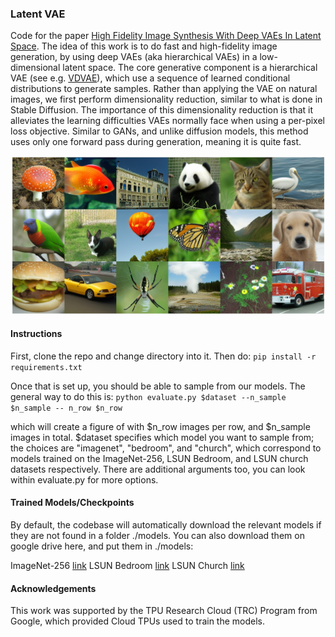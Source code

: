 ### Latent VAE

Code for the paper [High Fidelity Image Synthesis With Deep VAEs In Latent Space](https://arxiv.org/abs/2303.13714). 
The idea of this work is to do fast and high-fidelity image generation, by using deep VAEs (aka hierarchical VAEs) in a low-dimensional latent space. The core generative component is a hierarchical VAE (see e.g. [VDVAE](https://arxiv.org/abs/2011.10650)), which use a sequence of learned conditional distributions to generate samples. 
Rather than applying the VAE on natural images, we first perform dimensionality reduction, similar to what is done in Stable Diffusion. The importance of this dimensionality reduction is that it alleviates the learning difficulties VAEs normally face when using a per-pixel loss objective. Similar to GANs, and unlike diffusion models, this method uses only one forward pass during generation, meaning it is quite fast.

![Class-conditinoal ImageNet samples](./assets/figure1.jpg)

#### Instructions

First, clone the repo and change directory into it. Then do:
```pip install -r requirements.txt```

Once that is set up, you should be able to sample from our models. The general way to do this is:
```python evaluate.py $dataset --n_sample $n_sample -- n_row $n_row```

which will create a figure of with $n_row images per row, and $n_sample images in total. $dataset specifies which model you want to sample from; the choices are "imagenet", "bedroom", and "church", which correspond to models trained on the ImageNet-256, LSUN Bedroom, and LSUN church datasets respectively. There are additional arguments too, you can look within evaluate.py for more options.

#### Trained Models/Checkpoints

By default, the codebase will automatically download the relevant models if they are not found in a folder ./models. You can also download them on google drive here, and put them in ./models:

ImageNet-256 [link](https://drive.google.com/file/d/1-Td-danBSRX4IhlXAD_CtgFARbu4C9hH/view)
LSUN Bedroom [link](https://drive.google.com/file/d/1--uqW9S8-tbMJG8whHDx1qPJeH5W0j9r/view)
LSUN Church [link](https://drive.google.com/file/d/1-174o5MywJYhhOcYI6yzMfUP5DvnlPcK/view)

#### Acknowledgements

This work was supported by the TPU Research Cloud (TRC) Program from Google, which provided Cloud TPUs used to train the models.
